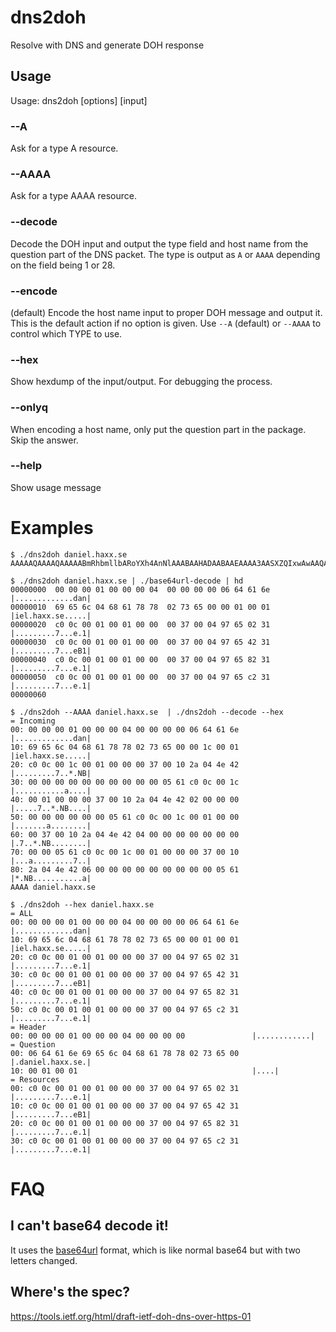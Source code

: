 # dns2doh
Resolve with DNS and generate DOH response

## Usage

Usage: dns2doh [options] [input]

### --A

Ask for a type A resource.

### --AAAA

Ask for a type AAAA resource.

### --decode

Decode the DOH input and output the type field and host name from the question
part of the DNS packet. The type is output as `A` or `AAAA` depending on the
field being 1 or 28.

### --encode

(default) Encode the host name input to proper DOH message and output it. This
is the default action if no option is given. Use `--A` (default) or `--AAAA`
to control which TYPE to use.

### --hex

Show hexdump of the input/output. For debugging the process.

### --onlyq

When encoding a host name, only put the question part in the package. Skip the answer.

### --help

Show usage message

# Examples

    $ ./dns2doh daniel.haxx.se
    AAAAAQAAAAQAAAAABmRhbmllbARoYXh4AnNlAAABAAHADAABAAEAAAA3AASXZQIxwAwAAQABAAAANwAEl2VCMcAMAAEAAQAAADcABJdlgjHADAABAAEAAAA3AASXZcIx

    $ ./dns2doh daniel.haxx.se | ./base64url-decode | hd
    00000000  00 00 00 01 00 00 00 04  00 00 00 00 06 64 61 6e  |.............dan|
    00000010  69 65 6c 04 68 61 78 78  02 73 65 00 00 01 00 01  |iel.haxx.se.....|
    00000020  c0 0c 00 01 00 01 00 00  00 37 00 04 97 65 02 31  |.........7...e.1|
    00000030  c0 0c 00 01 00 01 00 00  00 37 00 04 97 65 42 31  |.........7...eB1|
    00000040  c0 0c 00 01 00 01 00 00  00 37 00 04 97 65 82 31  |.........7...e.1|
    00000050  c0 0c 00 01 00 01 00 00  00 37 00 04 97 65 c2 31  |.........7...e.1|
    00000060

    $ ./dns2doh --AAAA daniel.haxx.se  | ./dns2doh --decode --hex
    = Incoming
    00: 00 00 00 01 00 00 00 04 00 00 00 00 06 64 61 6e   |.............dan|
    10: 69 65 6c 04 68 61 78 78 02 73 65 00 00 1c 00 01   |iel.haxx.se.....|
    20: c0 0c 00 1c 00 01 00 00 00 37 00 10 2a 04 4e 42   |.........7..*.NB|
    30: 00 00 00 00 00 00 00 00 00 00 05 61 c0 0c 00 1c   |...........a....|
    40: 00 01 00 00 00 37 00 10 2a 04 4e 42 02 00 00 00   |.....7..*.NB....|
    50: 00 00 00 00 00 00 05 61 c0 0c 00 1c 00 01 00 00   |.......a........|
    60: 00 37 00 10 2a 04 4e 42 04 00 00 00 00 00 00 00   |.7..*.NB........|
    70: 00 00 05 61 c0 0c 00 1c 00 01 00 00 00 37 00 10   |...a.........7..|
    80: 2a 04 4e 42 06 00 00 00 00 00 00 00 00 00 05 61   |*.NB...........a|
    AAAA daniel.haxx.se

    $ ./dns2doh --hex daniel.haxx.se
    = ALL
    00: 00 00 00 01 00 00 00 04 00 00 00 00 06 64 61 6e   |.............dan|
    10: 69 65 6c 04 68 61 78 78 02 73 65 00 00 01 00 01   |iel.haxx.se.....|
    20: c0 0c 00 01 00 01 00 00 00 37 00 04 97 65 02 31   |.........7...e.1|
    30: c0 0c 00 01 00 01 00 00 00 37 00 04 97 65 42 31   |.........7...eB1|
    40: c0 0c 00 01 00 01 00 00 00 37 00 04 97 65 82 31   |.........7...e.1|
    50: c0 0c 00 01 00 01 00 00 00 37 00 04 97 65 c2 31   |.........7...e.1|
    = Header
    00: 00 00 00 01 00 00 00 04 00 00 00 00               |............|
    = Question
    00: 06 64 61 6e 69 65 6c 04 68 61 78 78 02 73 65 00   |.daniel.haxx.se.|
    10: 00 01 00 01                                       |....|
    = Resources
    00: c0 0c 00 01 00 01 00 00 00 37 00 04 97 65 02 31   |.........7...e.1|
    10: c0 0c 00 01 00 01 00 00 00 37 00 04 97 65 42 31   |.........7...eB1|
    20: c0 0c 00 01 00 01 00 00 00 37 00 04 97 65 82 31   |.........7...e.1|
    30: c0 0c 00 01 00 01 00 00 00 37 00 04 97 65 c2 31   |.........7...e.1|

# FAQ

## I can't base64 decode it!

It uses the [base64url](https://tools.ietf.org/html/rfc4648#section-5) format,
which is like normal base64 but with two letters changed.

## Where's the spec?

https://tools.ietf.org/html/draft-ietf-doh-dns-over-https-01
